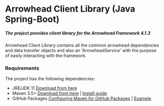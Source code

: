 # Arrowhead Client Library (Java Spring-Boot)
##### The project provides client library for the Arrowhead Framework 4.1.3

Arrowhead Client Library contains all the common arrowhead dependencies and data transfer objects and also an 'ArrowheadService' with the purpose of easily interacting with the framework.

### Requirements

The project has the following dependencies:
* JRE/JDK 11 [Download from here](https://www.oracle.com/technetwork/java/javase/downloads/jdk11-downloads-5066655.html)
* Maven 3.5+ [Download from here](http://maven.apache.org/download.cgi) | [Install guide](https://www.baeldung.com/install-maven-on-windows-linux-mac)
* GitHub Packages [Configuring Maven for GitHub Packages](https://help.github.com/en/packages/using-github-packages-with-your-projects-ecosystem/configuring-apache-maven-for-use-with-github-packages) | [Example](docs/example_mvn_settings.xml)
